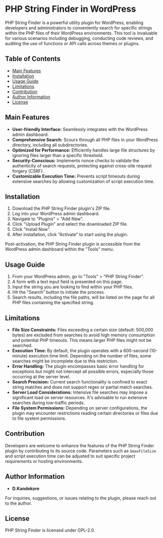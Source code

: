 # PHP String Finder in WordPress

PHP String Finder is a powerful utility plugin for WordPress, enabling developers and administrators to conveniently search for specific strings within the PHP files of their WordPress environments. This tool is invaluable for various scenarios including debugging, conducting code reviews, and auditing the use of functions or API calls across themes or plugins.

## Table of Contents

- [Main Features](#main-features)
- [Installation](#installation)
- [Usage Guide](#usage-guide)
- [Limitations](#limitations)
- [Contribution](#contribution)
- [Author Information](#author-information)
- [License](#license)

## Main Features

- **User-friendly Interface:** Seamlessly integrates with the WordPress admin dashboard.
- **Comprehensive Search:** Scours through all PHP files in your WordPress directory, including all subdirectories.
- **Optimized for Performance:** Efficiently handles large file structures by ignoring files larger than a specific threshold.
- **Security-Conscious:** Implements nonce checks to validate the authenticity of search requests, protecting against cross-site request forgery (CSRF).
- **Customizable Execution Time:** Prevents script timeouts during extensive searches by allowing customization of script execution time.

## Installation

1. Download the PHP String Finder plugin's ZIP file.
2. Log into your WordPress admin dashboard.
3. Navigate to "Plugins" > "Add New".
4. Click "Upload Plugin" and select the downloaded ZIP file.
5. Click "Install Now".
6. After installation, click "Activate" to start using the plugin.

Post-activation, the PHP String Finder plugin is accessible from the WordPress admin dashboard within the "Tools" menu.

## Usage Guide

1. From your WordPress admin, go to "Tools" > "PHP String Finder".
2. A form with a text input field is presented on this page.
3. Input the string you are looking to find within your PHP files.
4. Hit the "Search" button to initiate the process.
5. Search results, including the file paths, will be listed on the page for all PHP files containing the specified string.

## Limitations

- **File Size Constraints:** Files exceeding a certain size (default: 500,000 bytes) are excluded from searches to avoid high memory consumption and potential PHP timeouts. This means larger PHP files might not be searched.
- **Execution Time:** By default, the plugin operates with a 600-second (10-minute) execution time limit. Depending on the number of files, some searches might be incomplete due to this restriction.
- **Error Handling:** The plugin encompasses basic error handling for exceptions but might not intercept all possible errors, especially those occurring at the server level.
- **Search Precision:** Current search functionality is confined to exact string matches and does not support regex or partial match searches.
- **Server Load Considerations:** Intensive file searches may impose a significant load on server resources. It's advisable to run extensive searches during low-traffic periods.
- **File System Permissions:** Depending on server configurations, the plugin may encounter restrictions reading certain directories or files due to file system permissions.

## Contribution

Developers are welcome to enhance the features of the PHP String Finder plugin by contributing to its source code. Parameters such as `$maxFileSize` and script execution time can be adjusted to suit specific project requirements or hosting environments.

## Author Information

- **D.Kandekore**

For inquiries, suggestions, or issues relating to the plugin, please reach out to the author.

## License

PHP String Finder is licensed under GPL-2.0.
